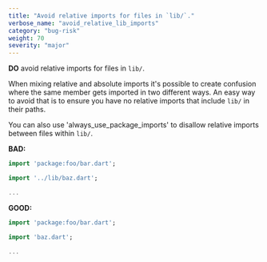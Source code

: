 ```yaml
---
title: "Avoid relative imports for files in `lib/`."
verbose_name: "avoid_relative_lib_imports"
category: "bug-risk"
weight: 70
severity: "major"
---
```

**DO** avoid relative imports for files in `lib/`.

When mixing relative and absolute imports it's possible to create confusion
where the same member gets imported in two different ways.  An easy way to avoid
that is to ensure you have no relative imports that include `lib/` in their
paths.

You can also use 'always_use_package_imports' to disallow relative imports
between files within `lib/`.

**BAD:**
```dart
import 'package:foo/bar.dart';

import '../lib/baz.dart';

...
```

**GOOD:**
```dart
import 'package:foo/bar.dart';

import 'baz.dart';

...
```
